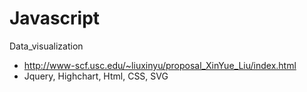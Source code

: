 # Javascript

Data_visualization 
-	http://www-scf.usc.edu/~liuxinyu/proposal_XinYue_Liu/index.html
-	Jquery, Highchart, Html, CSS, SVG
